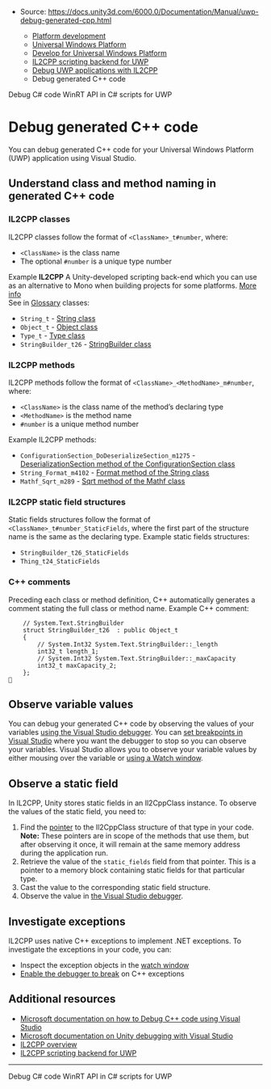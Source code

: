 * Source: https://docs.unity3d.com/6000.0/Documentation/Manual/uwp-debug-generated-cpp.html

  * [Platform development ](https://docs.unity3d.com/6000.0/Documentation/Manual/PlatformSpecific.html)
  * [Universal Windows Platform](https://docs.unity3d.com/6000.0/Documentation/Manual/WindowsStore.html)
  * [Develop for Universal Windows Platform](https://docs.unity3d.com/6000.0/Documentation/Manual/uwp-developing.html)
  * [IL2CPP scripting backend for UWP](https://docs.unity3d.com/6000.0/Documentation/Manual/uwp-il2cpp-scripting.html)
  * [Debug UWP applications with IL2CPP](https://docs.unity3d.com/6000.0/Documentation/Manual/uwp-il2cpp-debugging.html)
  * Debug generated C++ code


[](https://docs.unity3d.com/6000.0/Documentation/Manual/uwp-debug-c-sharp.html)
Debug C# code
[](https://docs.unity3d.com/6000.0/Documentation/Manual/windowsstore-scripts.html)
WinRT API in C# scripts for UWP
# Debug generated C++ code
You can debug generated C++ code for your Universal Windows Platform (UWP) application using Visual Studio.
## Understand class and method naming in generated C++ code
### IL2CPP classes
IL2CPP classes follow the format of `<ClassName>_t#number`, where:
  * `<ClassName>` is the class name
  * The optional `#number` is a unique type number


Example **IL2CPP** A Unity-developed scripting back-end which you can use as an alternative to Mono when building projects for some platforms. [More info](https://docs.unity3d.com/6000.0/Documentation/Manual/scripting-backends-il2cpp.html)  
See in [Glossary](https://docs.unity3d.com/6000.0/Documentation/Manual/Glossary.html#IL2CPP) classes:
  * `String_t` - [String class](https://learn.microsoft.com/en-us/dotnet/api/system.string)
  * `Object_t` - [Object class](https://learn.microsoft.com/en-us/dotnet/api/system.object)
  * `Type_t` - [Type class](https://learn.microsoft.com/en-us/dotnet/api/system.type)
  * `StringBuilder_t26` - [StringBuilder class](https://learn.microsoft.com/en-us/dotnet/api/system.text.stringbuilder)


### IL2CPP methods
IL2CPP methods follow the format of `<ClassName>_<MethodName>_m#number`, where:
  * `<ClassName>` is the class name of the method’s declaring type
  * `<MethodName>` is the method name
  * `#number` is a unique method number


Example IL2CPP methods:
  * `ConfigurationSection_DoDeserializeSection_m1275` - [DeserializationSection method of the ConfigurationSection class](https://learn.microsoft.com/en-us/dotnet/api/system.configuration.configurationsection.deserializesection)
  * `String_Format_m4102` - [Format method of the String class](https://learn.microsoft.com/en-us/dotnet/api/system.string.format)
  * `Mathf_Sqrt_m289` - [Sqrt method of the Mathf class](https://learn.microsoft.com/en-us/dotnet/api/system.mathf.sqrt)


### IL2CPP static field structures
Static fields structures follow the format of `<ClassName>_t#number_StaticFields`, where the first part of the structure name is the same as the declaring type.
Example static fields structures:
  * `StringBuilder_t26_StaticFields`
  * `Thing_t24_StaticFields`


### C++ comments
Preceding each class or method definition, C++ automatically generates a comment stating the full class or method name.
Example C++ comment:
```
    // System.Text.StringBuilder
    struct StringBuilder_t26  : public Object_t
    {
        // System.Int32 System.Text.StringBuilder::_length
        int32_t length_1;
        // System.Int32 System.Text.StringBuilder::_maxCapacity
        int32_t maxCapacity_2;
    };

```

## Observe variable values
You can debug your generated C++ code by observing the values of your variables [using the Visual Studio debugger](https://learn.microsoft.com/en-us/visualstudio/gamedev/unity/get-started/using-visual-studio-tools-for-unity?pivots=windows#unity-debugging). 
You can [set breakpoints in Visual Studio](https://docs.unity3d.com/6000.0/Documentation/Manual/managed-code-debugging.html#BreakpointsVS) where you want the debugger to stop so you can observe your variables. Visual Studio allows you to observe your variable values by either mousing over the variable or [using a Watch window](https://learn.microsoft.com/en-us/visualstudio/debugger/watch-and-quickwatch-windows).
## Observe a static field
In IL2CPP, Unity stores static fields in an Il2CppClass instance. To observe the values of the static field, you need to:
  1. Find the [pointer](https://learn.microsoft.com/en-us/cpp/cpp/pointers-cpp) to the Il2CppClass structure of that type in your code.   
**Note:** These pointers are in scope of the methods that use them, but after observing it once, it will remain at the same memory address during the application run.
  2. Retrieve the value of the `static_fields` field from that pointer. This is a pointer to a memory block containing static fields for that particular type.
  3. Cast the value to the corresponding static field structure.
  4. Observe the value in [the Visual Studio debugger](https://learn.microsoft.com/en-us/visualstudio/gamedev/unity/get-started/using-visual-studio-tools-for-unity?pivots=windows#unity-debugging).


## Investigate exceptions
IL2CPP uses native C++ exceptions to implement .NET exceptions.
To investigate the exceptions in your code, you can:
  * Inspect the exception objects in the [watch window](https://learn.microsoft.com/en-us/visualstudio/debugger/watch-and-quickwatch-windows)
  * [Enable the debugger to break](https://learn.microsoft.com/en-us/visualstudio/debugger/managing-exceptions-with-the-debugger) on C++ exceptions


## Additional resources
  * [Microsoft documentation on how to Debug C++ code using Visual Studio](https://learn.microsoft.com/en-us/visualstudio/debugger/getting-started-with-the-debugger-cpp)
  * [Microsoft documentation on Unity debugging with Visual Studio](https://learn.microsoft.com/en-us/visualstudio/gamedev/unity/get-started/using-visual-studio-tools-for-unity?pivots=windows#unity-debugging)
  * [IL2CPP overview](https://docs.unity3d.com/6000.0/Documentation/Manual/scripting-backends-il2cpp.html)
  * [IL2CPP scripting backend for UWP](https://docs.unity3d.com/6000.0/Documentation/Manual/uwp-il2cpp-scripting.html)


* * *
[](https://docs.unity3d.com/6000.0/Documentation/Manual/uwp-debug-c-sharp.html)
Debug C# code
[](https://docs.unity3d.com/6000.0/Documentation/Manual/windowsstore-scripts.html)
WinRT API in C# scripts for UWP
